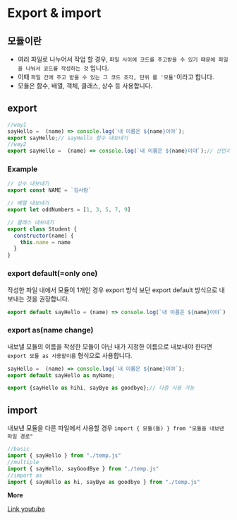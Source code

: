 # Export & import

## 모듈이란

- 여러 파일로 나누어서 작업 할 경우, `파일 사이에 코드를 주고받을 수 있기 때문에 파일을 나눠서 코드를 작성하는 것` 입니다.
- 이때 `파일 간에 주고 받을 수 있는 그 코드 조각, 단위 를 '모듈'`이라고 합니다.
- 모듈은 함수, 배열, 객체, 클래스, 상수 등 사용합니다.

## export

```js
//way1
sayHello =  (name) => console.log(`내 이름은 ${name}이야`);
export sayHello;// sayHello 함수 내보내기
//way2
export sayHello =  (name) => console.log(`내 이름은 ${name}이야`);// 선언과 함께 가능
```

### Example

```js
// 상수 내보내기
export const NAME = `김사람`

// 배열 내보내기
export let oddNumbers = [1, 3, 5, 7, 9]

// 클래스 내보내기
export class Student {
  constructor(name) {
    this.name = name
  }
}
```

### export default(=only one)

작성한 파일 내에서 모듈이 1개인 경우 export 방식 보단 export default 방식으로 내보내는 것을 권장합니다.

```js
export default sayHello = (name) => console.log(`내 이름은 ${name}이야`)
```

### export as(name change)

내보낼 모듈의 이름을 작성한 모듈이 아닌 내가 지정한 이름으로 내보내야 한다면 `export 모듈 as 사용할이름` 형식으로 사용합니다.

```js
sayHello =  (name) => console.log(`내 이름은 ${name}이야`);
export default sayHello as myName;

export {sayHello as hihi, sayBye as goodbye};// 다중 사용 가능
```

## import

내보낸 모듈을 다른 파일에서 사용할 경우 `import { 모듈(들) } from "모듈을 내보낸 파일 경로"`

```js
//basic
import { sayHello } from "./temp.js"
//multiple
import { sayHello, sayGoodBye } from "./temp.js"
//import as
import { sayHello as hi, sayBye as goodbye } from "./temp.js"
```

**More**

[Link youtube](https://www.youtube.com/watch?v=cRHQNNcYf6s)

